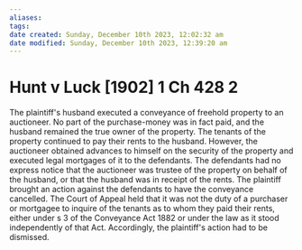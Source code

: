```yaml
---
aliases: 
tags: 
date created: Sunday, December 10th 2023, 12:02:32 am
date modified: Sunday, December 10th 2023, 12:39:20 am
---
```


# Hunt v Luck [1902] 1 Ch 428 2

The plaintiff's husband executed a conveyance of freehold property to an auctioneer. No part of the purchase-money was in fact paid, and the husband remained the true owner of the property. The tenants of the property continued to pay their rents to the husband. However, the auctioneer obtained advances to himself on the security of the property and executed legal mortgages of it to the defendants. The defendants had no express notice that the auctioneer was trustee of the property on behalf of the husband, or that the husband was in receipt of the rents. The plaintiff brought an action against the defendants to have the conveyance cancelled. The Court of Appeal held that it was not the duty of a purchaser or mortgagee to inquire of the tenants as to whom they paid their rents, either under s 3 of the Conveyance Act 1882 or under the law as it stood independently of that Act. Accordingly, the plaintiff's action had to be dismissed.
